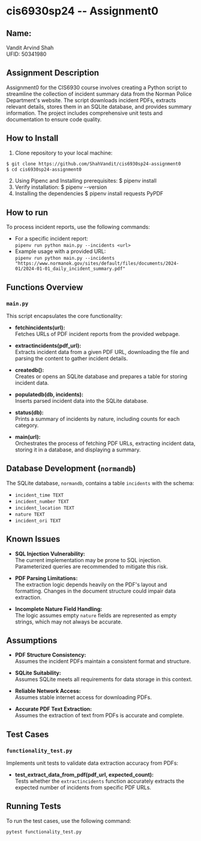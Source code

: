 # cis6930sp24 -- Assignment0 

## Name:
Vandit Arvind Shah  
UFID: 50341980

## Assignment Description
Assignment0 for the CIS6930 course involves creating a Python script to streamline the collection of incident summary data from the Norman Police Department's website. The script downloads incident PDFs, extracts relevant details, stores them in an SQLite database, and provides summary information. The project includes comprehensive unit tests and documentation to ensure code quality.

## How to Install 
1. Clone repository to your local machine:
```sh
$ git clone https://github.com/ShahVandit/cis6930sp24-assignment0
$ cd cis6930sp24-assignment0
```
2. Using Pipenc and Installing prerequisites:
   $ pipenv install
3. Verify installation:
   $ pipenv --version
4. Installing the dependencies
   $ pipenv install requests PyPDF

## How to run
To process incident reports, use the following commands:
- For a specific incident report:  
  `pipenv run python main.py --incidents <url>`
- Example usage with a provided URL:  
  `pipenv run python main.py --incidents "https://www.normanok.gov/sites/default/files/documents/2024-01/2024-01-01_daily_incident_summary.pdf"`

## Functions Overview
### `main.py`
This script encapsulates the core functionality:
- **fetchincidents(url):**  
  Fetches URLs of PDF incident reports from the provided webpage.

- **extractincidents(pdf_url):**  
  Extracts incident data from a given PDF URL, downloading the file and parsing the content to gather incident details.

- **createdb():**  
  Creates or opens an SQLite database and prepares a table for storing incident data.

- **populatedb(db, incidents):**  
  Inserts parsed incident data into the SQLite database.

- **status(db):**  
  Prints a summary of incidents by nature, including counts for each category.

- **main(url):**  
  Orchestrates the process of fetching PDF URLs, extracting incident data, storing it in a database, and displaying a summary.

## Database Development (`normandb`)
The SQLite database, `normandb`, contains a table `incidents` with the schema:
- `incident_time TEXT`
- `incident_number TEXT`
- `incident_location TEXT`
- `nature TEXT`
- `incident_ori TEXT`

## Known Issues
- **SQL Injection Vulnerability:**  
  The current implementation may be prone to SQL injection. Parameterized queries are recommended to mitigate this risk.

- **PDF Parsing Limitations:**  
  The extraction logic depends heavily on the PDF's layout and formatting. Changes in the document structure could impair data extraction.

- **Incomplete Nature Field Handling:**  
  The logic assumes empty `nature` fields are represented as empty strings, which may not always be accurate.

## Assumptions
- **PDF Structure Consistency:**  
  Assumes the incident PDFs maintain a consistent format and structure.

- **SQLite Suitability:**  
  Assumes SQLite meets all requirements for data storage in this context.

- **Reliable Network Access:**  
  Assumes stable internet access for downloading PDFs.

- **Accurate PDF Text Extraction:**  
  Assumes the extraction of text from PDFs is accurate and complete.

## Test Cases
### `functionality_test.py`
Implements unit tests to validate data extraction accuracy from PDFs:
- **test_extract_data_from_pdf(pdf_url, expected_count):**  
  Tests whether the `extractincidents` function accurately extracts the expected number of incidents from specific PDF URLs.

## Running Tests
To run the test cases, use the following command:
```bash
pytest functionality_test.py
